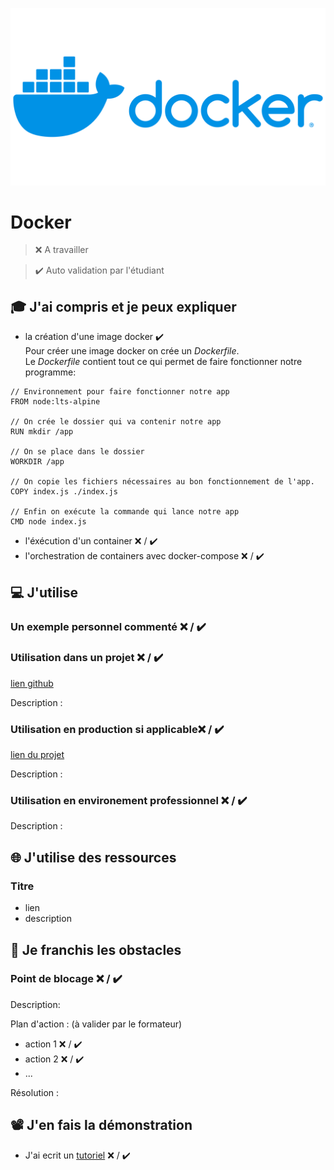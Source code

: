 ![Logo](./Assets/Docker/Docker-Logo.png)

# Docker

> ❌ A travailler

> ✔️ Auto validation par l'étudiant

## 🎓 J'ai compris et je peux expliquer

- la création d'une image docker ✔️  
Pour créer une image docker on crée un _Dockerfile_.  
Le _Dockerfile_ contient tout ce qui permet de faire fonctionner notre programme:  
```
// Environnement pour faire fonctionner notre app 
FROM node:lts-alpine  

// On crée le dossier qui va contenir notre app
RUN mkdir /app

// On se place dans le dossier 
WORKDIR /app

// On copie les fichiers nécessaires au bon fonctionnement de l'app. 
COPY index.js ./index.js

// Enfin on exécute la commande qui lance notre app
CMD node index.js
```

- l'éxécution d'un container ❌ / ✔️
- l'orchestration de containers avec docker-compose ❌ / ✔️


## 💻 J'utilise

### Un exemple personnel commenté ❌ / ✔️

### Utilisation dans un projet ❌ / ✔️

[lien github](...)

Description :

### Utilisation en production si applicable❌ / ✔️

[lien du projet](...)

Description :

### Utilisation en environement professionnel ❌ / ✔️

Description :

## 🌐 J'utilise des ressources

### Titre

- lien
- description

## 🚧 Je franchis les obstacles

### Point de blocage ❌ / ✔️

Description:

Plan d'action : (à valider par le formateur)

- action 1 ❌ / ✔️
- action 2 ❌ / ✔️
- ...

Résolution :

## 📽️ J'en fais la démonstration

- J'ai ecrit un [tutoriel](...) ❌ / ✔️
